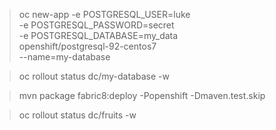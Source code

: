 > oc new-app -e POSTGRESQL_USER=luke \
             -e POSTGRESQL_PASSWORD=secret \
             -e POSTGRESQL_DATABASE=my_data \
             openshift/postgresql-92-centos7 \
             --name=my-database

> oc rollout status dc/my-database -w

> mvn package fabric8:deploy -Popenshift -Dmaven.test.skip

> oc rollout status dc/fruits -w

